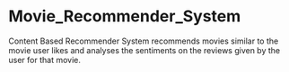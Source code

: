 # Movie_Recommender_System

Content Based Recommender System recommends movies similar to the movie user likes and analyses the sentiments on the reviews given by the user for that movie.

